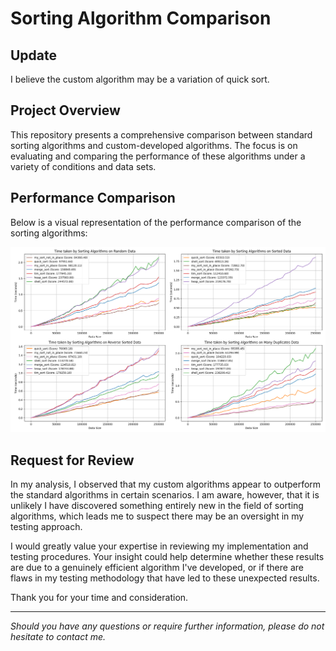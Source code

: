 # Sorting Algorithm Comparison

## Update
I believe the custom algorithm may be a variation of quick sort.

## Project Overview
This repository presents a comprehensive comparison between standard sorting algorithms and custom-developed algorithms. The focus is on evaluating and comparing the performance of these algorithms under a variety of conditions and data sets.

## Performance Comparison
Below is a visual representation of the performance comparison of the sorting algorithms:

![](Figure_1.png)

## Request for Review
In my analysis, I observed that my custom algorithms appear to outperform the standard algorithms in certain scenarios. I am aware, however, that it is unlikely I have discovered something entirely new in the field of sorting algorithms, which leads me to suspect there may be an oversight in my testing approach.

I would greatly value your expertise in reviewing my implementation and testing procedures. Your insight could help determine whether these results are due to a genuinely efficient algorithm I've developed, or if there are flaws in my testing methodology that have led to these unexpected results.

Thank you for your time and consideration.

---

*Should you have any questions or require further information, please do not hesitate to contact me.*
